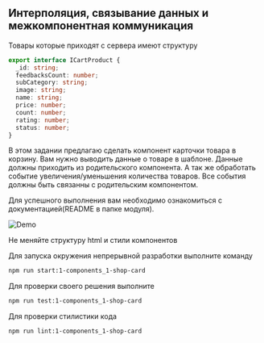 ## Интерполяция, связывание данных и межкомпонентная коммуникация

Товары которые приходят с сервера имеют структуру

```ts
export interface ICartProduct {
  _id: string;
  feedbacksCount: number;
  subCategory: string;
  image: string;
  name: string;
  price: number;
  count: number;
  rating: number;
  status: number;
}
```

В этом задании предлагаю сделать компонент карточки товара в корзину. Вам нужно выводить данные о товаре в шаблоне.
Данные должны приходить из родительского компонента. А так же обработать событие увеличения/уменьшения количества товаров.
Все события должны быть связанны с родительским компонентом.

Для успешного выполнения вам необходимо ознакомиться с документацией(README в папке модуля).

![Demo](assets/images/demo.png)

Не меняйте структуру html и стили компонентов

Для запуска окружения непрерывной разработки выполните команду

```bash
npm run start:1-components_1-shop-card
```

Для проверки своего решения выполните

```bash
npm run test:1-components_1-shop-card
```

Для проверки стилистики кода

```bash
npm run lint:1-components_1-shop-card
```
